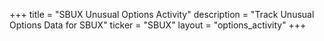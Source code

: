 +++
title = "SBUX Unusual Options Activity"
description = "Track Unusual Options Data for SBUX"
ticker = "SBUX"
layout = "options_activity"
+++

